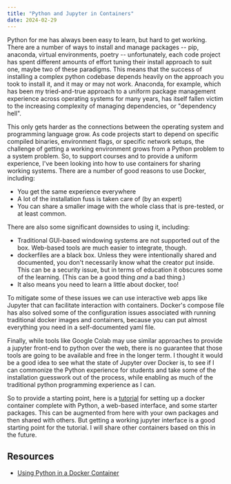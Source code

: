 ```yaml
---
title: "Python and Jupyter in Containers"
date: 2024-02-29
---
```


Python for me has always been easy to learn, but hard to get working.  There are a number of ways to install and manage packages -- pip, anaconda, virtual environments, poetry --  unfortunately, each code project has spent different amounts of effort tuning their install approach to suit one, maybe two of these paradigms.  This means that the success of installing a complex python codebase depends heavily on the approach you took to install it, and it may or may not work.  Anaconda, for example, which has been my tried-and-true approach to a uniform package management experience across operating systems for many years, has itself fallen victim to the increasing complexity of managing dependencies, or "dependency hell".

This only gets harder as the connections between the operating system and programming language grow.  As code projects start to depend on specific compiled binaries, environment flags, or specific network setups, the challenge of getting a working environment grows from a Python problem to a system problem.  So, to support courses and to provide a uniform experience, I've been looking into how to use containers for sharing working systems.  There are a number of good reasons to use Docker, including:

* You get the same experience everywhere
* A lot of the installation fuss is taken care of (by an expert)
* You can share a smaller image with the whole class that is pre-tested, or at least common.

There are also some significant downsides to using it, including:

* Traditional GUI-based windowing systems are not supported out of the box.  Web-based tools are much easier to integrate, though.  
* dockerfiles are a black box.  Unless they were intentionally shared and documented, you don't necessarily know what the creator put inside.  This can be a security issue, but in terms of education it obscures some of the learning.  (This can be a good thing _and_ a bad thing.)
* It also means you need  to learn a little about docker, too!

To mitigate some of these issues we can use interactive web apps like Jupyter that can facilitate interaction with containers.  Docker's compose file has also solved some of the configuration issues associated with running traditional docker images and containers, because you can put almost everything you need in a self-documented yaml file.

Finally, while tools like Google Colab may use similar approaches to provide a jupyter front-end to python over the web, there is no guarantee that those tools are going to be available and free in the longer term.  I thought it would be a good idea to see what the state of Jupyter over Docker is, to see if I can commonize the Python experience for students and take some of the installation guesswork out of the process, while enabling as much of the traditional python programming experience as I can.

So to provide a starting point, here is a [tutorial](/notebook/docker/jupyter-in-docker/) for setting up a docker container complete with Python, a web-based interface, and some starter packages.  This can be augmented from here with your own packages and then shared with others.  But getting a working jupyter interface is a good starting point for the tutorial.  I will share other containers based on this in the future.

## Resources

* [Using Python in a Docker Container](/notebook/docker/jupyter-in-docker/)